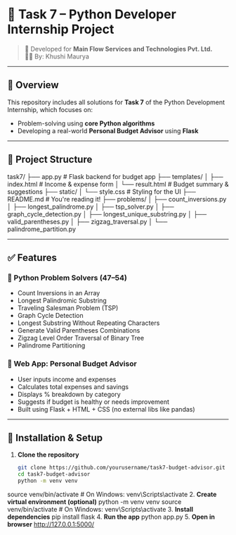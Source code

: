 # 🧠 Task 7 – Python Developer Internship Project

> 🚀 Developed for **Main Flow Services and Technologies Pvt. Ltd.**  
> 👩‍💻 By: Khushi Maurya

---

## 📌 Overview

This repository includes all solutions for **Task 7** of the Python Development Internship, which focuses on:

- Problem-solving using **core Python algorithms**
- Developing a real-world **Personal Budget Advisor** using **Flask**

---

## 📁 Project Structure
task7/
├── app.py # Flask backend for budget app
├── templates/
│ ├── index.html # Income & expense form
│ └── result.html # Budget summary & suggestions
├── static/
│ └── style.css # Styling for the UI
├── README.md # You're reading it!
├── problems/
│ ├── count_inversions.py
│ ├── longest_palindrome.py
│ ├── tsp_solver.py
│ ├── graph_cycle_detection.py
│ ├── longest_unique_substring.py
│ ├── valid_parentheses.py
│ ├── zigzag_traversal.py
│ └── palindrome_partition.py

---

## ✅ Features

### 🔹 Python Problem Solvers (47–54)
- Count Inversions in an Array
- Longest Palindromic Substring
- Traveling Salesman Problem (TSP)
- Graph Cycle Detection
- Longest Substring Without Repeating Characters
- Generate Valid Parentheses Combinations
- Zigzag Level Order Traversal of Binary Tree
- Palindrome Partitioning

### 🔹 Web App: Personal Budget Advisor
- User inputs income and expenses
- Calculates total expenses and savings
- Displays % breakdown by category
- Suggests if budget is healthy or needs improvement
- Built using Flask + HTML + CSS (no external libs like pandas)

---

## 🔧 Installation & Setup

1. **Clone the repository**
   ```bash
   git clone https://github.com/yourusername/task7-budget-advisor.git
   cd task7-budget-advisor
   python -m venv venv
source venv/bin/activate  # On Windows: venv\Scripts\activate
2. **Create virtual environment (optional)**
python -m venv venv
source venv/bin/activate  # On Windows: venv\Scripts\activate
3. **Install dependencies**
pip install flask
4. **Run the app**
python app.py
5. **Open in browser**
http://127.0.0.1:5000/


